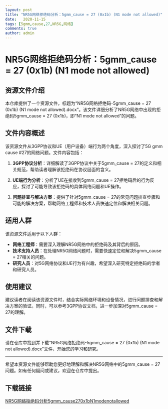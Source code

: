 ```yaml
---
layout: post
title: "NR5G网络拒绝码分析：5gmm_cause = 27 (0x1b) (N1 mode not allowed)"
date:   2020-11-15
tags: [5gmm,cause,27,NR5G,网络]
comments: true
author: admin
---
```

# NR5G网络拒绝码分析：5gmm_cause = 27 (0x1b) (N1 mode not allowed)

## 资源文件介绍

本仓库提供了一个资源文件，标题为“NR5G网络拒绝码-5gmm_cause = 27 (0x1b) (N1 mode not allowed).docx”。该文件详细分析了NR5G网络中出现的拒绝码5gmm_cause = 27 (0x1b)，即“N1 mode not allowed”的问题。

## 文件内容概述

该资源文件从3GPP协议和UE（用户设备）端行为两个角度，深入探讨了5G gmm cause #27的网络问题。文件内容包括：

1. **3GPP协议分析**：详细解读了3GPP协议中关于5gmm_cause = 27的定义和相关规范，帮助读者理解该拒绝码在协议层面的含义。

2. **UE端行为分析**：分析了UE在接收到5gmm_cause = 27拒绝码后的行为反应，探讨了可能导致该拒绝码的具体网络问题和UE操作。

3. **问题排查与解决方案**：提供了针对5gmm_cause = 27的常见问题排查步骤和可能的解决方案，帮助网络工程师和技术人员快速定位和解决相关问题。

## 适用人群

该资源文件适用于以下人群：

- **网络工程师**：需要深入理解NR5G网络中的拒绝码及其背后的原因。
- **技术支持人员**：在处理NR5G网络问题时，需要快速定位和解决5gmm_cause = 27相关的问题。
- **研究人员**：对5G网络协议和UE行为有兴趣，希望深入研究特定拒绝码的学者和研究人员。

## 使用建议

建议读者在阅读该资源文件时，结合实际网络环境和设备情况，进行问题排查和解决方案的验证。同时，可以参考3GPP协议文档，进一步加深对5gmm_cause = 27的理解。

## 文件下载

请在仓库中找到并下载“NR5G网络拒绝码-5gmm_cause = 27 (0x1b) (N1 mode not allowed).docx”文件，开始您的学习和研究。

---

希望本资源文件能够帮助您更好地理解和解决NR5G网络中的5gmm_cause = 27问题。如有任何疑问或建议，欢迎在仓库中提出。

## 下载链接

[NR5G网络拒绝码分析5gmm_cause270x1bN1modenotallowed](https://pan.quark.cn/s/fd28a58bb9fe)